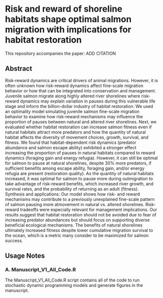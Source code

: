 # Risk and reward of shoreline habitats shape optimal salmon migration with implications for habitat restoration

This repository accompanies the paper: ADD CITATION

## Abstract
Risk-reward dynamics are critical drivers of animal migrations. However, it is often unknown how risk-reward dynamics affect fine-scale migration behavior or how that can be integrated into conservation and management. Juvenile salmon migrate along highly altered river shorelines where risk-reward dynamics may explain variation in pauses during this vulnerable life stage and inform the billion-dollar industry of habitat restoration. We used an optimality model simulating juvenile salmon fine-scale migration behavior to examine how risk-reward mechanisms may influence the proportion of pauses between natural and altered river shorelines. Next, we evaluated whether habitat restoration can increase salmon fitness even if natural habitats attract more predators and how the quantity of natural habitat affects the diversity of movement choices, growth, survival, and fitness.	We found that habitat-dependent risk dynamics (predator abundance and salmon escape ability) exhibited a stronger effect increasing the proportion of pauses in natural habitats compared to reward dynamics (foraging gain and energy refugia). However, it can still be optimal for salmon to pause at natural shorelines, despite 30% more predators, if sufficient  benefits among escape ability, foraging gain, and/or energy refugia are present (restoration quality). As the quantity of natural habitats increased, it was optimal for salmon to pause more during outmigration to take advantage of risk-reward benefits, which increased river growth, and survival rates, and the probability of returning as an adult (fitness). Synthesis and applications: Our model shows how risk- and reward mechanisms may contribute to a previously unexplained fine-scale pattern of salmon pausing more atmovement in natural vs. altered shorelines. Risk-reward tradeoffs were especially relevant for management implications.  Our results suggest that habitat restoration should not be avoided due to fear of increasing predator abundances but should focus on supporting diverse beneficial ecological mechanisms. The benefits of natural shorelines ultimately increased fitness despite lower cumulative migration survival to the ocean, which is a metric many consider to be maximized for salmon success.

## Usage Notes
### A. Manuscript_V1_All_Code.R

The Manuscript_V1_All_Code.R script contains all of the code to run stochastic dynamic programming models and generate figures in the manuscript.
